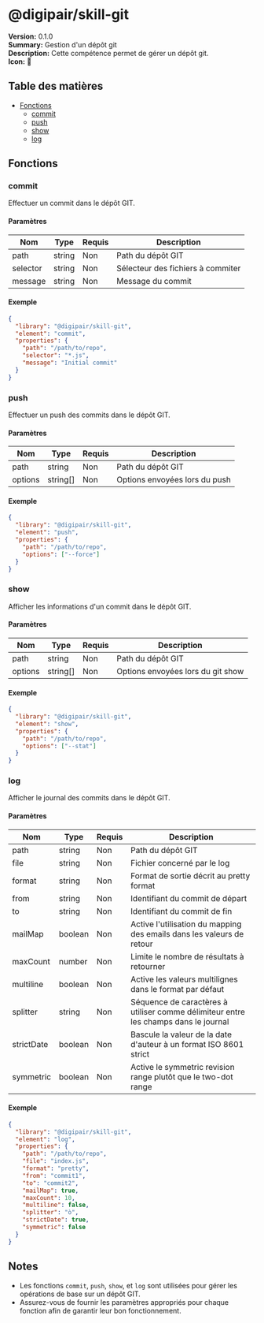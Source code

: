 # @digipair/skill-git

**Version:** 0.1.0  
**Summary:** Gestion d'un dépôt git  
**Description:** Cette compétence permet de gérer un dépôt git.  
**Icon:** 💾

## Table des matières

- [Fonctions](#fonctions)
  - [commit](#commit)
  - [push](#push)
  - [show](#show)
  - [log](#log)

## Fonctions

### commit

Effectuer un commit dans le dépôt GIT.

#### Paramètres

| Nom      | Type   | Requis | Description              |
|----------|--------|--------|--------------------------|
| path     | string | Non    | Path du dépôt GIT        |
| selector | string | Non    | Sélecteur des fichiers à commiter |
| message  | string | Non    | Message du commit        |

#### Exemple

```json
{
  "library": "@digipair/skill-git",
  "element": "commit",
  "properties": {
    "path": "/path/to/repo",
    "selector": "*.js",
    "message": "Initial commit"
  }
}
```

### push

Effectuer un push des commits dans le dépôt GIT.

#### Paramètres

| Nom      | Type     | Requis | Description                    |
|----------|----------|--------|--------------------------------|
| path     | string   | Non    | Path du dépôt GIT              |
| options  | string[] | Non    | Options envoyées lors du push  |

#### Exemple

```json
{
  "library": "@digipair/skill-git",
  "element": "push",
  "properties": {
    "path": "/path/to/repo",
    "options": ["--force"]
  }
}
```

### show

Afficher les informations d'un commit dans le dépôt GIT.

#### Paramètres

| Nom      | Type     | Requis | Description                    |
|----------|----------|--------|--------------------------------|
| path     | string   | Non    | Path du dépôt GIT              |
| options  | string[] | Non    | Options envoyées lors du git show |

#### Exemple

```json
{
  "library": "@digipair/skill-git",
  "element": "show",
  "properties": {
    "path": "/path/to/repo",
    "options": ["--stat"]
  }
}
```

### log

Afficher le journal des commits dans le dépôt GIT.

#### Paramètres

| Nom         | Type    | Requis | Description                                                                 |
|-------------|---------|--------|-----------------------------------------------------------------------------|
| path        | string  | Non    | Path du dépôt GIT                                                           |
| file        | string  | Non    | Fichier concerné par le log                                                 |
| format      | string  | Non    | Format de sortie décrit au pretty format                                    |
| from        | string  | Non    | Identifiant du commit de départ                                             |
| to          | string  | Non    | Identifiant du commit de fin                                                |
| mailMap     | boolean | Non    | Active l'utilisation du mapping des emails dans les valeurs de retour       |
| maxCount    | number  | Non    | Limite le nombre de résultats à retourner                                   |
| multiline   | boolean | Non    | Active les valeurs multilignes dans le format par défaut                    |
| splitter    | string  | Non    | Séquence de caractères à utiliser comme délimiteur entre les champs dans le journal |
| strictDate  | boolean | Non    | Bascule la valeur de la date d'auteur à un format ISO 8601 strict           |
| symmetric   | boolean | Non    | Active le symmetric revision range plutôt que le two-dot range              |

#### Exemple

```json
{
  "library": "@digipair/skill-git",
  "element": "log",
  "properties": {
    "path": "/path/to/repo",
    "file": "index.js",
    "format": "pretty",
    "from": "commit1",
    "to": "commit2",
    "mailMap": true,
    "maxCount": 10,
    "multiline": false,
    "splitter": "ò",
    "strictDate": true,
    "symmetric": false
  }
}
```

## Notes

- Les fonctions `commit`, `push`, `show`, et `log` sont utilisées pour gérer les opérations de base sur un dépôt GIT.
- Assurez-vous de fournir les paramètres appropriés pour chaque fonction afin de garantir leur bon fonctionnement.